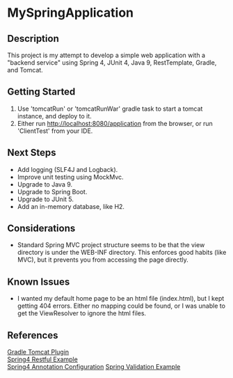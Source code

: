 # MySpringApplication

## Description
This project is my attempt to develop a simple web application with a "backend service" 
using Spring 4, JUnit 4, Java 9, RestTemplate, Gradle, and Tomcat.  

## Getting Started
1. Use 'tomcatRun' or 'tomcatRunWar' gradle task to start a tomcat instance, and deploy to it.
2. Either run [http://localhost:8080/application](http://localhost:8080/application) from the
browser, or run 'ClientTest' from your IDE.

## Next Steps
- Add logging (SLF4J and Logback).
- Improve unit testing using MockMvc.
- Upgrade to Java 9.
- Upgrade to Spring Boot.
- Upgrade to JUnit 5.
- Add an in-memory database, like H2.

## Considerations
- Standard Spring MVC project structure seems to be that the view directory is under the 
WEB-INF directory.  This enforces good habits (like MVC), but it prevents you from accessing
the page directly.

## Known Issues
- I wanted my default home page to be an html file (index.html), but I kept getting 404 errors.  Either no mapping could 
be found, or I was unable to get the ViewResolver to ignore the html files. 

## References
[Gradle Tomcat Plugin](https://github.com/bmuschko/gradle-tomcat-plugin)  
[Spring4 Restful Example](https://github.com/viralpatel/spring4-restful-example)  
[Spring4 Annotation Configuration](http://javacodeimpl.blogspot.com/2017/02/spring-4-annotation-configuration.html)
[Spring Validation Example](https://www.journaldev.com/2668/spring-validation-example-mvc-validator)  

